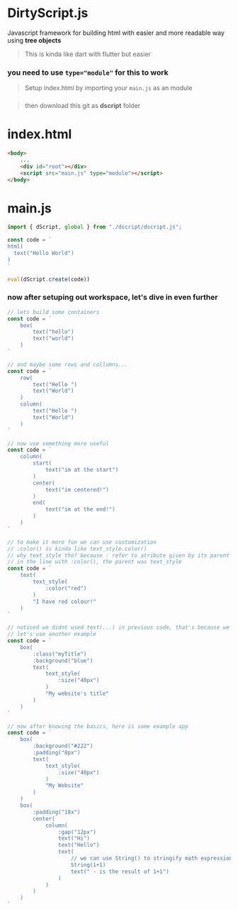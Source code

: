 # DirtyScript.js
Javascript framework for building html with easier and more readable way using **tree objects**
> This is kinda like dart with flutter but easier

### **you need to use `type="module"` for this to work**

> Setup index.html by importing your `main.js` as an module
###
> then download this git as **dscript** folder
# index.html
```html
<body>
    ...
    <div id="root"></div>
    <script src="main.js" type="module"></script>
</body>
```

# main.js
```js
import { dScript, global } from "./dscript/dscript.js";

const code = `
html(
  text("Hello World")
)
`

eval(dScript.create(code))
```

### now after setuping out workspace, let's dive in even further
```js
// lets build some containers
const code = `
    box(
        text("hello")
        text("world")
    )
`
```

```js
// and maybe some rows and collumns...
const code = `
    row(
        text("Hello ")
        text("World")
    )
    column(
        text("Hello ")
        text("World")
    )
`
```

```js
// now use something more useful
const code = `
    column(
        start(
            text("im at the start")
        )
        center(
            text("im centered!")
        )
        end(
            text("im at the end!")
        )
    )
`
```


```js
// to make it more fun we can use customization
// :color() is kinda like text_style.color() 
// why text_style tho? because : refer to atribute given by its parent
// in the line with :color(), the parent was text_style
const code = `
    text(
        text_style(
            :color("red")
        )   
        "I have red colour!"
    )
`
```

```js
// noticed we didnt used text(...) in previous code, that's because we dont need text() if the string is in the last parameter/child
// let's use another example
const code = `
    box(
        :class("myTitle")
        :background("blue")
        text(
            text_style(
                :size("40px")
            )
            "My website's title"
        )
    )
`
```

```js
// now after knowing the basics, here is some example app
const code = `
    box(
        :background("#222")
        :padding("8px")
        text(
            text_style(
                :size("40px")
            )
            "My Website"
        )
    )
    box(
        :padding("18x")
        center(
            column(
                :gap("12px")
                text("Hi")
                text("Hello")
                text(
                    // we can use String() to stringify math expressions
                    String(1+1)
                    text(" - is the result of 1+1")
                )
            )
        )
    )
`
```
